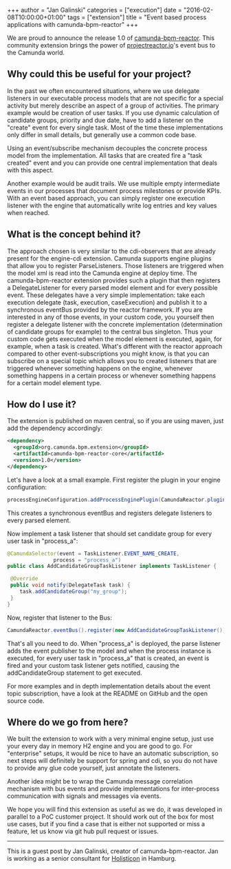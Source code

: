 +++
author = "Jan Galinski"
categories = ["execution"]
date = "2016-02-08T10:00:00+01:00"
tags = ["extension"]
title = "Event based process applications with camunda-bpm-reactor"
+++

We are proud to announce the release 1.0 of [camunda-bpm-reactor](https://github.com/camunda/camunda-bpm-reactor). 
This community extension brings the power of [projectreactor.io](http://projectreactor.io/)'s event bus to the Camunda world.

<!--more-->

## Why could this be useful for your project?

In the past we often encountered situations, where we use delegate listeners in our executable process models that are not specific for
a special activity but merely describe an aspect of a group of activities. The primary example would be creation of user tasks.
If you use dynamic calculation of candidate groups, priority and due date, have to add a listener on the "create" event for every single task.
Most of the time these implementations only differ in small details, but generally use a common code base.

Using an event/subscribe mechanism decouples the concrete process model from the implementation. All tasks that are created fire a "task created" event and you can provide one central implementation that deals with this aspect. 

Another example would be audit trails. We use multiple empty intermediate events in our processes that document process milestones or provide KPIs. With an event based approach, you can simply register one execution listener with the engine that automatically write log entries and key values when reached.
 
## What is the concept behind it?

The approach chosen is very similar to the cdi-observers that are already present for the engine-cdi extension. Camunda supports
engine plugins that allow you to register ParseListeners. Those listeners are triggered when the model xml is read into the Camunda
engine at deploy time. 
The camunda-bpm-reactor extension provides such a plugin that then registers a DelegateListener for every parsed model element and for
every possible event. These delegates have a very simple implementation: take each execution delegate (task, execution, caseExecution) and
publish it to a synchronous eventBus provided by the reactor framework.
If you are interested in any of those events, in your custom code, you yourself then register a delegate listener with the concrete
implementation (determination of candidate groups for example) to the central bus singleton. Thus your custom code gets executed when
the model element is executed, again, for example, when a task is created.
 What's different with the reactor approach compared to other event-subscriptions you might know, is that you can subscribe on a
 special topic which allows you to created listeners that are triggered whenever something happens on the engine, whenever something
 happens in a certain process or whenever something happens for a certain model element type. 
 
 
## How do I use it?

The extension is published on maven central, so if you are using maven, just add the dependency accordingly:

```xml
<dependency>
  <groupId>org.camunda.bpm.extension</groupId>
  <artifactId>camunda-bpm-reactor-core</artifactId>
  <version>1.0</version>
</dependency>
```

Let's have a look at a small example. First register the plugin in your engine configuration:

```java
processEngineConfiguration.addProcessEnginePlugin(CamundaReactor.plugin);
```
    
This creates a synchronous eventBus and registers delegate listeners to every parsed element.

Now implement a task listener that should set candidate group for every user task in "process_a":

```java
@CamundaSelector(event = TaskListener.EVENT_NAME_CREATE, 
               process = "process_a")
public class AddCandidateGroupTaskListener implements TaskListener {

 @Override
 public void notify(DelegateTask task) {
    task.addCandidateGroup("my_group");
 }
}
```

Now, register that listener to the Bus:

```java
CamundaReactor.eventBus().register(new AddCandidateGroupTaskListener());
```
   
That's all you need to do. When "process_a" is deployed, the parse listener adds the event publisher to the model and when the process
instance is executed, for every user task in "process_a" that is created, an event is fired  and your custom task listener gets notified,
causing the addCandidateGroup statement to get executed.

For more examples and in depth implementation details about the event topic subscription, have a look at the README on GitHub and the 
open source code.

## Where do we go from here?

We built the extension to work with a very minimal engine setup, just use your every day in memory H2 engine and you are good to go.
For "enterprise" setups, it would be nice to have an automatic subscription, so next steps will definitely be support for spring and
cdi, so you do not have to provide any glue code yourself, just annotate the listeners.

Another idea might be to wrap the Camunda message correlation mechanism with bus events and provide implementations for inter-process 
communication with signals and messages via events.

We hope you will find this extension as useful as we do, it was developed in parallel to a PoC customer project. It should work out of
the box for most use cases, but if you find a case that is either not supported or miss a feature, let us know via git hub pull request or
issues.

---

This is a guest post by Jan Galinski, creator of camunda-bpm-reactor. Jan is working as a senior consultant for [Holisticon](https://www.holisticon.de/) in Hamburg.
